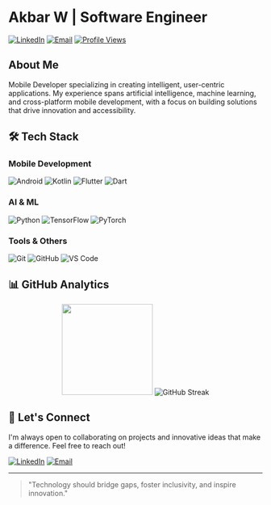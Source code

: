 # Akbar W | Software Engineer

[![LinkedIn](https://img.shields.io/badge/LinkedIn-0077B5?style=for-the-badge&logo=linkedin&logoColor=white)](https://www.linkedin.com/in/akbarwdnto/)
[![Email](https://img.shields.io/badge/Email-D14836?style=for-the-badge&logo=gmail&logoColor=white)](mailto:wdntakbr@gmail.com)
[![Profile Views](https://komarev.com/ghpvc/?username=Wakbarr&style=flat-square&color=blueviolet)](https://github.com/Wakbarr)

## About Me

Mobile Developer specializing in creating intelligent, user-centric applications. My experience spans artificial intelligence, machine learning, and cross-platform mobile development, with a focus on building solutions that drive innovation and accessibility.

## 🛠️ Tech Stack

### Mobile Development
![Android](https://img.shields.io/badge/Android-3DDC84?style=flat-square&logo=android&logoColor=white)
![Kotlin](https://img.shields.io/badge/Kotlin-7F52FF?style=flat-square&logo=kotlin&logoColor=white)
![Flutter](https://img.shields.io/badge/Flutter-02569B?style=flat-square&logo=flutter&logoColor=white)
![Dart](https://img.shields.io/badge/Dart-0175C2?style=flat-square&logo=dart&logoColor=white)

### AI & ML
![Python](https://img.shields.io/badge/Python-3776AB?style=flat-square&logo=python&logoColor=white)
![TensorFlow](https://img.shields.io/badge/TensorFlow-FF6F00?style=flat-square&logo=tensorflow&logoColor=white)
![PyTorch](https://img.shields.io/badge/PyTorch-EE4C2C?style=flat-square&logo=pytorch&logoColor=white)

### Tools & Others
![Git](https://img.shields.io/badge/Git-F05032?style=flat-square&logo=git&logoColor=white)
![GitHub](https://img.shields.io/badge/GitHub-181717?style=flat-square&logo=github&logoColor=white)
![VS Code](https://img.shields.io/badge/VS_Code-007ACC?style=flat-square&logo=visual-studio-code&logoColor=white)

## 📊 GitHub Analytics

<div align="center">
  <img height="180em" src="https://github-readme-stats.vercel.app/api/top-langs/?username=Wakbarr&layout=compact&langs_count=8&theme=tokyonight&hide_border=true" />
  <img src="https://streak-stats.demolab.com/?user=Wakbarr&theme=tokyonight&hide_border=true" alt="GitHub Streak" />
</div>


## 💬 Let's Connect

I'm always open to collaborating on projects and innovative ideas that make a difference. Feel free to reach out!

[![LinkedIn](https://img.shields.io/badge/connect%20on%20linkedin-0077B5?style=for-the-badge&logo=linkedin&logoColor=white)](https://www.linkedin.com/in/akbarwdnto/)
[![Email](https://img.shields.io/badge/Email%20Me-D14836?style=for-the-badge&logo=gmail&logoColor=white)](mailto:wdntakbr@gmail.com)

---

> "Technology should bridge gaps, foster inclusivity, and inspire innovation."
